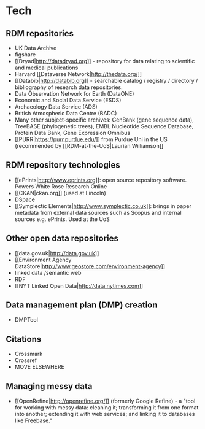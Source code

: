 # Tech #

## RDM repositories ##

 * UK Data Archive
 * figshare
 * [[Dryad|http://datadryad.org]] - repository for data relating to scientific and medical publications
 * Harvard [[Dataverse Network|http://thedata.org/]]
 * [[Databib|http://databib.org]] - searchable catalog / registry / directory / bibliography of research data repositories. 
 * Data Observation Network for Earth (DataONE)
 * Economic and Social Data Service (ESDS)
 * Archaeology Data Service (ADS)
 * British Atmospheric Data Centre (BADC)
 * Many other subject-specific archives: GenBank (gene sequence data), TreeBASE (phylogenetic trees), EMBL Nucleotide Sequence Database, Protein Data Bank, Gene Expression Omnibus
 * [[PURR|https://purr.purdue.edu/]] from Purdue Uni in the US (recommended by [[RDM-at-the-UoS|Laurian Williamson]]

## RDM repository technologies ##

 * [[ePrints|http://www.eprints.org]]: open source repository software.  Powers White Rose Research Online
 * [[CKAN|ckan.org]] (used at Lincoln)
 * DSpace
 * [[Symplectic Elements|http://www.symplectic.co.uk]]: brings in paper metadata from external data sources such as Scopus and internal sources e.g. ePrints.  Used at the UoS

## Other open data repositories ##

 * [[data.gov.uk|http://data.gov.uk]]
 * [[Environment Agency DataStore|http://www.geostore.com/environment-agency]]
 * linked data /semantic web
 * RDF
 * [[NYT Linked Open Data|http://data.nytimes.com]]

## Data management plan (DMP) creation
 
 * DMPTool

## Citations ##

 * Crossmark
 * Crossref
 * MOVE ELSEWHERE

## Managing messy data ##

 * [[OpenRefine|http://openrefine.org/]] (formerly Google Refine) - a "tool for working with messy data: cleaning it; transforming it from one format into another; extending it with web services; and linking it to databases like Freebase."
